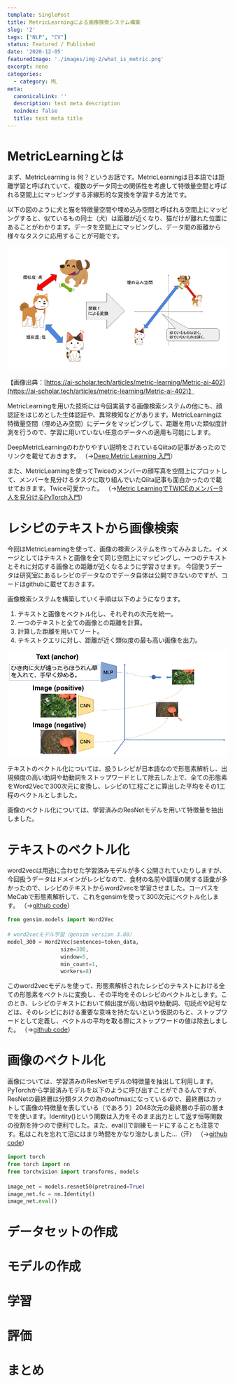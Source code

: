 ```yaml
---
template: SinglePost
title: MetricLearningによる画像検索システム構築
slug: '2'
tags: ["NLP", "CV"]
status: Featured / Published
date: '2020-12-05'
featuredImage: './images/img-2/what_is_metric.png'
excerpt: none
categories:
  - category: ML
meta:
  canonicalLink: ''
  description: test meta description
  noindex: false
  title: test meta title
---
```


# MetricLearningとは
まず、MetricLearning is 何？というお話です。MetricLearningは日本語では距離学習と呼ばれていて、複数のデータ同士の関係性を考慮して特徴量空間と呼ばれる空間上にマッピングする非線形的な変換を学習する方法です。

以下の図のように犬と猫を特徴量空間や埋め込み空間と呼ばれる空間上にマッピングすると、似ているもの同士（犬）は距離が近くなり、猫だけが離れた位置にあることがわかります。データを空間上にマッピングし、データ間の距離から様々なタスクに応用することが可能です。

![](./images/img-2/what_is_metric.png)

【画像出典：[https://ai-scholar.tech/articles/metric-learning/Metric-ai-402](https://ai-scholar.tech/articles/metric-learning/Metric-ai-402)】

MetricLearningを用いた技術には今回実装する画像検索システムの他にも、顔認証をはじめとした生体認証や、異常検知などがあります。MetricLearningは特徴量空間（埋め込み空間）にデータをマッピングして、距離を用いた類似度計測を行うので、学習に用いていない任意のデータへの適用も可能にします。

DeepMetricLearningのわかりやすい説明をされているQiitaの記事があったのでリンクを載せておきます。
（→[Deep Metric Learning 入門](https://qiita.com/gesogeso/items/547079f967d9bbf9aca8#1-deep-metric-learning-%E6%A6%82%E8%A6%81)）

また、MetricLearningを使ってTwiceのメンバーの顔写真を空間上にプロットして、メンバーを見分けるタスクに取り組んでいたQiita記事も面白かったので載せておきます。Twice可愛かった。
（→[Metric LearningでTWICEのメンバー9人を見分けるPyTorch入門](https://qiita.com/TodayInsane/items/26e99bd1a7ac69d4277b)）

# レシピのテキストから画像検索
今回はMetricLearningを使って、画像の検索システムを作ってみみました。イメージとしてはテキストと画像を全て同じ空間上にマッピングし、一つのテキストとそれに対応する画像との距離が近くなるように学習させます。
今回使うデータは研究室にあるレシピのデータなのでデータ自体は公開できないのですが、コードはgithubに載せておきます。

画像検索システムを構築していく手順は以下のようになります。
1. テキストと画像をベクトル化し、それぞれの次元を統一。
2. 一つのテキストと全ての画像との距離を計算。
3. 計算した距離を用いてソート。
3. テキストクエリに対し、距離が近く類似度の最も高い画像を出力。

![](./images/img-2/coembeddings.png)

テキストのベクトル化については、扱うレシピが日本語なので形態素解析し、出現頻度の高い助詞や助動詞をストップワードとして除去した上で、全ての形態素をWord2Vecで300次元に変換し、レシピの1工程ごとに算出した平均をその1工程のベクトルとしました。

画像のベクトル化については、学習済みのResNetモデルを用いて特徴量を抽出しました。

# テキストのベクトル化
word2vecは用途に合わせた学習済みモデルが多く公開されていたりしますが、今回扱うデータはドメインがレシピなので、食材の名前や調理の関する語彙が多かったので、レシピのテキストからword2vecを学習させました。コーパスをMeCabで形態素解析して、これをgensimを使って300次元にベクトル化します。
（→[github code](https://github.com/kent0304/Text2ImageRetrieval/blob/master/word2vec.py)）

```python [word2vec.py]
from gensim.models import Word2Vec

# word2vecモデル学習（gensim version 3.80）
model_300 = Word2Vec(sentences=token_data,
                 size=300,
                 window=5,
                 min_count=1,
                 workers=8)
```

このword2vecモデルを使って、形態素解析されたレシピのテキストにおける全ての形態素をベクトルに変換し、その平均をそのレシピのベクトルとします。このとき、レシピのテキストにおいて頻出度が高い助詞や助動詞、句読点や記号などは、そのレシピにおける重要な意味を持たないという仮説のもと、ストップワードとして定義し、ベクトルの平均を取る際にストップワードの値は除去しました。
（→[github code](https://github.com/kent0304/Text2ImageRetrieval/blob/master/make_textdata.py)）

# 画像のベクトル化
画像については、学習済みのResNetモデルの特徴量を抽出して利用します。PyTorchから学習済みモデルを以下のように呼び出すことができるんですが、ResNetの最終層は分類タスクの為のsoftmaxになっているので、最終層はカットして画像の特徴量を表している（であろう）2048次元の最終層の手前の層までを使います。Identity()という関数は入力をそのまま出力として返す恒等関数の役割を持つので便利でした。また、eval()で訓練モードにすることも注意です。私はこれを忘れて沼にはまり時間をかなり溶かしました...（汗）
（→[github code](https://github.com/kent0304/Text2ImageRetrieval/blob/master/make_imagedata.py)）

```python
import torch
from torch import nn
from torchvision import transforms, models

image_net = models.resnet50(pretrained=True)
image_net.fc = nn.Identity()
image_net.eval()
```

# データセットの作成

# モデルの作成

# 学習

# 評価

# まとめ


